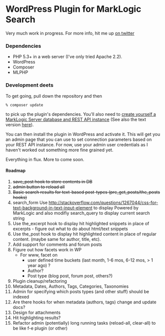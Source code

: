 # WordPress Plugin for MarkLogic Search

Very much work in progress.  For more info, hit me up [on twitter](http://twitter.com/eedeebee)

### Dependencies

* PHP 5.3+ in a web server (I've only tried Apache 2.2).
* WordPress
* Composer
* MLPHP

### Development deets

To get going, pull down the repository and then

    % composer update

to pick up the plugin's dependencies.  You'll also need to 
[create yourself a MarkLogic Server database and REST API instance](http://www.youtube.com/watch?feature=player_embedded&v=n4Oem-DsQaU)
(See also the text version [here](http://developer.marklogic.com/learn/rest/setup)).

You can then install the plugin in WordPress and activate it.  This will get you an admin page
that you can use to set connection parameters based on your REST API instance.
For now, use your admin user credentials as I haven't worked out something more
fine grained yet.

Everything in flux.  More to come soon.  

#### Roadmap

1. ~~save_post hook to store contents in DB~~
1. ~~admin button to reload all~~
1. ~~Basic search results for text-based post-types (pre_get_posts/the_posts hooks)~~
1. search_form Use http://stackoverflow.com/questions/1267044/css-for-text-background-in-text-input-element to display 
Powered by MarkLogic and also modifiy search_query to display current search string
1. Use the_excerpt hook to display hit highlighted snippets in place of excerpts - figure out what to do about html/text snippets
1. Use the_post hook to display hit highlighted content in place of regular content. (maybe same for author, title, etc).
1. Add support for comments and forum posts
1. Figure out how facets work in WP
    * For www, facet on 
        * user defined time buckets (last month, 1-6 mos, 6-12 mos, > 1 year ago) ?
        * Author?
        * Post type (blog post, forum post, others?)
1. Plugin cleanup/refactoring
1. Metadata, Dates, Authors, Tags, Categories, Taxonomies
1. Admin for specifying which posts types (and other stuff) should be indexed
1. Are there hooks for when metadata (authors, tags) change and update docs?
1. Design for attachments
1. Hit highlighting results?
1. Refactor admin (potentially) long running tasks (reload-all, clear-all) to be like f-e plugin (or other)

